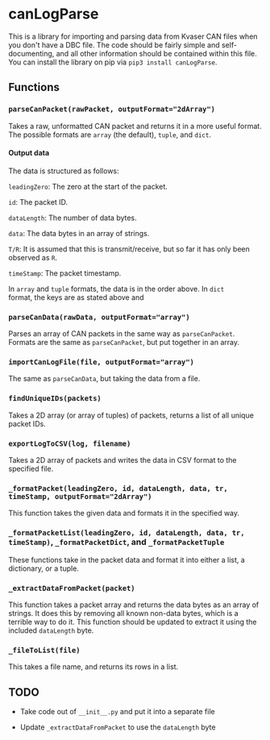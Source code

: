 
# canLogParse

This is a library for importing and parsing data from Kvaser CAN files when you don't have a DBC file. The code should be fairly simple and self-documenting, and all other information should be contained within this file. You can install the library on pip via `pip3 install canLogParse`.

  

## Functions

### `parseCanPacket(rawPacket, outputFormat="2dArray")`
Takes a raw, unformatted CAN packet and returns it in a more useful format. The possible formats are `array` (the default), `tuple`, and `dict`. 

#### Output data

The data is structured as follows:

`leadingZero`: The zero at the start of the packet.

`id`: The packet ID.

`dataLength`: The number of data bytes.

`data`: The data bytes in an array of strings.

`T/R`: It is assumed that this is transmit/receive, but so far it has only been observed as `R`.

`timeStamp`: The packet timestamp.  

In `array` and `tuple` formats, the data is in the order above. In `dict	` format, the keys are as stated above and 

### `parseCanData(rawData, outputFormat="array")`
Parses an array of CAN packets in the same way as `parseCanPacket`. Formats are the same as `parseCanPacket`, but put together in an array.

### `importCanLogFile(file, outputFormat="array")`

The same as `parseCanData`, but taking the data from a file.

### `findUniqueIDs(packets)`

Takes a 2D array (or array of tuples) of packets, returns a list of all unique packet IDs.

### `exportLogToCSV(log, filename)`

Takes a 2D array of packets and writes the data in CSV format to the specified file.

### `_formatPacket(leadingZero, id, dataLength, data, tr, timeStamp, outputFormat="2dArray")`

This function takes the given data and formats it in the specified way.

### `_formatPacketList(leadingZero, id, dataLength, data, tr, timeStamp)`, `_formatPacketDict`, and `_formatPacketTuple`

These functions take in the packet data and format it into either a list, a dictionary, or a tuple.

### `_extractDataFromPacket(packet)`

This function takes a packet array and returns the data bytes as an array of strings. It does this by removing all known non-data bytes, which is a terrible way to do it. This function should be updated to extract it using the included `dataLength` byte.

### `_fileToList(file)`

This takes a file name, and returns its rows in a list.

## TODO

- Take code out of `__init__.py` and put it into a separate file

- Update `_extractDataFromPacket` to use the `dataLength` byte
